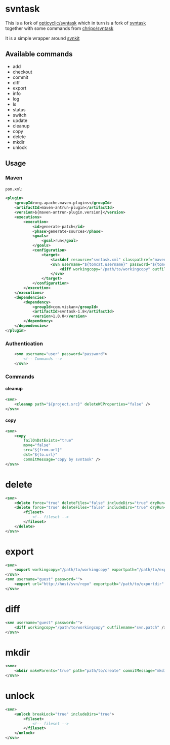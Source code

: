 # svntask

This is a fork of [opticyclic/svntask](https://github.com/opticyclic/svntask) which in turn is a fork of [svntask](http://code.google.com/p/svntask/) together with some commands from [chripo/svntask](https://github.com/chripo/svntask)

It is a simple wrapper around [svnkit](http://svnkit.com/)


## Available commands

 - add
 - checkout
 - commit
 - diff
 - export
 - info
 - log
 - ls
 - status
 - switch
 - update
 - cleanup
 - copy
 - delete
 - mkdir
 - unlock


## Usage

### Maven

`pom.xml`:
```xml
<plugin>
    <groupId>org.apache.maven.plugins</groupId>
    <artifactId>maven-antrun-plugin</artifactId>
    <version>${maven-antrun-plugin.version}</version>
    <executions>
        <execution>
            <id>generate-patch</id>
            <phase>generate-sources</phase>
            <goals>
                <goal>run</goal>
            </goals>
            <configuration>
                <target>
                    <taskdef resource="svntask.xml" classpathref="maven.plugin.classpath"/>
                    <svn username="${tomcat.username}" password="${tomcat.password}">
                        <diff workingcopy="/path/to/workingcopy" outfilename="svn.patch" />
                    </svn>
                </target>
            </configuration>
        </execution>
    </executions>
    <dependencies>
        <dependency>
            <groupId>com.viskan</groupId>
            <artifactId>svntask-1.8</artifactId>
            <version>1.0.0</version>
        </dependency>
    </dependencies>
</plugin>
```


### Authentication

```xml
    <svn username="user" password="password">
        <!-- Commands -->
    </svn>
```


### Commands

#### cleanup

```xml
<svn>
    <cleanup path="${project.src}" deleteWCProperties="false" />
</svn>
```


#### copy

```xml
<svn>
    <copy
        failOnDstExists="true"
        move="false"
        src="${from.url}"
        dst="${to.url}"
        commitMessage="copy by svntask" />
</svn>
```


# delete

```xml
<svn>
    <delete force="true" deleteFiles="false" includeDirs="true" dryRun="false" path="/path/to/delete" />
    <delete force="true" deleteFiles="false" includeDirs="true" dryRun="false">
        <fileset>
            <!-- fileset -->
        </fileset>
    </delete>
</svn>
```


# export

```xml
<svn>
    <export workingcopy="/path/to/workingcopy" exportpath="/path/to/exportdir" />
</svn>
<svn username="guest" password="">
    <export url="http://host/svn/repo" exportpath="/path/to/exportdir" />
</svn>
```


# diff

```xml
<svn username="guest" password="">
    <diff workingcopy="/path/to/workingcopy" outfilename="svn.patch" />
</svn>
```


# mkdir

```xml
<svn>
    <mkdir makeParents="true" path="path/to/create" commitMessage="mkdir by svntask" />
</svn>
```


# unlock

```xml
<svn>
    <unlock breakLock="true" includeDirs="true">
        <fileset>
            <!-- fileset -->
        </fileset>
    </unlock>
</svn>
```
